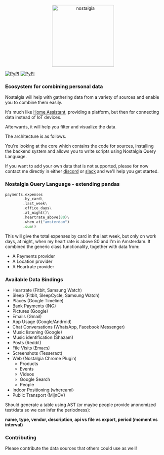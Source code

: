 <p align="center">
  <img src="https://nostalgia-dev.github.io/assets/images/biglogo.png" width="200px" alt="nostalgia"/>
</p>

[![PyPI](https://img.shields.io/pypi/v/nostalgia.svg?style=flat-square)](https://pypi.python.org/pypi/nostalgia/)
[![PyPI](https://img.shields.io/pypi/pyversions/nostalgia.svg?style=flat-square)](https://pypi.python.org/pypi/nostalgia/)

### Ecosystem for combining personal data

Nostalgia will help with gathering data from a variety of sources and enable you to combine them easily.

It's much like [Home Assistant](https://github.com/home-assistant/home-assistant), providing a platform, but then for connecting data instead of IoT devices.

Afterwards, it will help you filter and visualize the data.

The architecture is as follows.

You're looking at the core which contains the code for sources, installing the backend system and allows you to write scripts using Nostalgia Query Language.

If you want to add your own data that is not supported, please for now contact me directly in either [discord](https://discord.gg/nJQfM2A) or [slack](https://bit.ly/2Yre09N) and we'll help you get started.

### Nostalgia Query Language - extending pandas

```python
payments.expenses
        .by_card\
        .last_week\
        .office_days\
        .at_night()\
        .heartrate_above(80)\
        .when_at("amsterdam")
        .sum()
```

This will give the total expenses by card in the last week, but only on work days, at night, when my heart rate is above 80 and I'm in Amsterdam.
It combined the generic class functionality, together with data from:

- A Payments provider
- A Location provider
- A Heartrate provider

### Available Data Bindings

- Heartrate (Fitbit, Samsung Watch)
- Sleep (Fitbit, SleepCycle, Samsung Watch)
- Places (Google Timeline)
- Bank Payments (ING)
- Pictures (Google)
- Emails (Gmail)
- App Usage (Google/Android)
- Chat Conversations (WhatsApp, Facebook Messenger)
- Music listening (Google)
- Music identification (Shazam)
- Posts (Reddit)
- File Visits (Emacs)
- Screenshots (Tesseract)
- Web (Nostalgia Chrome Plugin)
  - Products
  - Events
  - Videos
  - Google Search
  - People
- Indoor Positioning (whereami)
- Public Transport (MijnOV)

Should generate a table using AST (or maybe people provide anonomized test/data so we can infer the periodness):

**name, type, vendor, description, api vs file vs export, period (moment vs interval)**

### Contributing

Please contribute the data sources that others could use as well!
